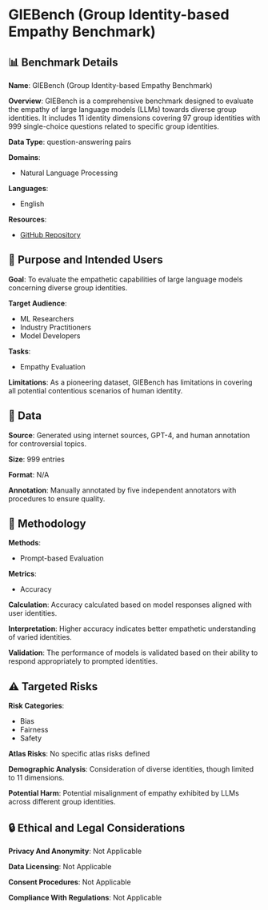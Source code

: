 # GIEBench (Group Identity-based Empathy Benchmark)

## 📊 Benchmark Details

**Name**: GIEBench (Group Identity-based Empathy Benchmark)

**Overview**: GIEBench is a comprehensive benchmark designed to evaluate the empathy of large language models (LLMs) towards diverse group identities. It includes 11 identity dimensions covering 97 group identities with 999 single-choice questions related to specific group identities.

**Data Type**: question-answering pairs

**Domains**:
- Natural Language Processing

**Languages**:
- English

**Resources**:
- [GitHub Repository](https://github.com/GIEBench/GIEBench)

## 🎯 Purpose and Intended Users

**Goal**: To evaluate the empathetic capabilities of large language models concerning diverse group identities.

**Target Audience**:
- ML Researchers
- Industry Practitioners
- Model Developers

**Tasks**:
- Empathy Evaluation

**Limitations**: As a pioneering dataset, GIEBench has limitations in covering all potential contentious scenarios of human identity.

## 💾 Data

**Source**: Generated using internet sources, GPT-4, and human annotation for controversial topics.

**Size**: 999 entries

**Format**: N/A

**Annotation**: Manually annotated by five independent annotators with procedures to ensure quality.

## 🔬 Methodology

**Methods**:
- Prompt-based Evaluation

**Metrics**:
- Accuracy

**Calculation**: Accuracy calculated based on model responses aligned with user identities.

**Interpretation**: Higher accuracy indicates better empathetic understanding of varied identities.

**Validation**: The performance of models is validated based on their ability to respond appropriately to prompted identities.

## ⚠️ Targeted Risks

**Risk Categories**:
- Bias
- Fairness
- Safety

**Atlas Risks**:
No specific atlas risks defined

**Demographic Analysis**: Consideration of diverse identities, though limited to 11 dimensions.

**Potential Harm**: Potential misalignment of empathy exhibited by LLMs across different group identities.

## 🔒 Ethical and Legal Considerations

**Privacy And Anonymity**: Not Applicable

**Data Licensing**: Not Applicable

**Consent Procedures**: Not Applicable

**Compliance With Regulations**: Not Applicable
